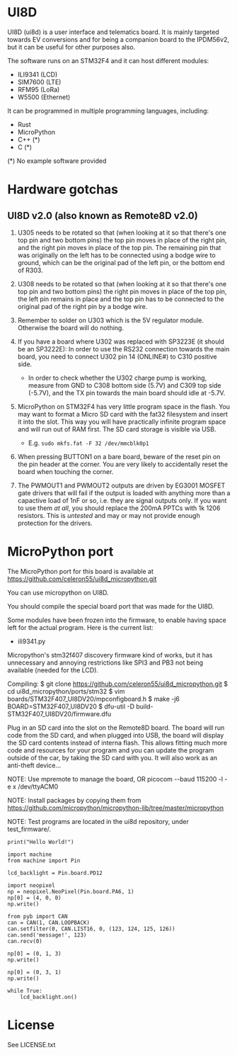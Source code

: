 UI8D
====

UI8D (ui8d) is a user interface and telematics board. It is mainly targeted
towards EV conversions and for being a companion board to the IPDM56v2, but it
can be useful for other purposes also.

The software runs on an STM32F4 and it can host different modules:
- ILI9341 (LCD)
- SIM7600 (LTE)
- RFM95 (LoRa)
- W5500 (Ethernet)

It can be programmed in multiple programming languages, including:
- Rust
- MicroPython
- C++ (*)
- C (*)

(*) No example software provided

Hardware gotchas
================

UI8D v2.0 (also known as Remote8D v2.0)
---------------------------------------

1. U305 needs to be rotated so that (when looking at it so that there's one top
   pin and two bottom pins) the top pin moves in place of the right pin, and the
   right pin moves in place of the top pin. The remaining pin that was
   originally on the left has to be connected using a bodge wire to ground,
   which can be the original pad of the left pin, or the bottom end of R303.

2. U308 needs to be rotated so that (when looking at it so that there's one top
   pin and two bottom pins) the right pin moves in place of the top pin, the
   left pin remains in place and the top pin has to be connected to the original
   pad of the right pin by a bodge wire.

3. Remember to solder on U303 which is the 5V regulator module. Otherwise the
   board will do nothing.

4. If you have a board where U302 was replaced with SP3223E (it should be an
   SP3222E): In order to use the RS232 connection towards the main board, you
   need to connect U302 pin 14 (ONLINE#) to C310 positive side.
	* In order to check whether the U302 charge pump is working, measure from
	  GND to C308 bottom side (5.7V) and C309 top side (-5.7V), and the TX pin
	  towards the main board should idle at -5.7V.

5. MicroPython on STM32F4 has very little program space in the flash. You may
   want to format a Micro SD card with the fat32 filesystem and insert it into
   the slot. This way you will have practically infinite program space and will
   run out of RAM first. The SD card storage is visible via USB.
	* E.g. `sudo mkfs.fat -F 32 /dev/mmcblk0p1`

6. When pressing BUTTON1 on a bare board, beware of the reset pin on the pin
   header at the corner. You are very likely to accidentally reset the board
   when touching the corner.

7. The PWMOUT1 and PWMOUT2 outputs are driven by EG3001 MOSFET gate drivers that
   will fail if the output is loaded with anything more than a capactive load of
   1nF or so, i.e. they are signal outputs only. If you want to use them _at
   all_, you should replace the 200mA PPTCs with 1k 1206 resistors. This is
   _untested_ and may or may not provide enough protection for the drivers.

MicroPython port
================

The MicroPython port for this board is available at
https://github.com/celeron55/ui8d_micropython.git

You can use micropython on UI8D.

You should compile the special board port that was made for the UI8D.

Some modules have been frozen into the firmware, to enable having space left for
the actual program. Here is the current list:
- ili9341.py

Micropython's stm32f407 discovery firmware kind of works, but it has unnecessary
and annoying restrictions like SPI3 and PB3 not being available (needed for the
LCD). 

Compiling:
$ git clone https://github.com/celeron55/ui8d_micropython.git
$ cd ui8d_micropython/ports/stm32
$ vim boards/STM32F407_UI8DV20/mpconfigboard.h
$ make -j6 BOARD=STM32F407_UI8DV20
$ dfu-util -D build-STM32F407_UI8DV20/firmware.dfu

Plug in an SD card into the slot on the Remote8D board. The board will run code
from the SD card, and when plugged into USB, the board will display the SD card
contents instead of interna flash. This allows fitting much more code and
resources for your program and you can update the program outside of the car, by
taking the SD card with you. It will also work as an anti-theft device...

NOTE: Use mpremote to manage the board, OR picocom --baud 115200 -l -e x /dev/ttyACM0

NOTE: Install packages by copying them from https://github.com/micropython/micropython-lib/tree/master/micropython

NOTE: Test programs are located in the ui8d repository, under test_firmware/.

```
print("Hello World!")

import machine
from machine import Pin

lcd_backlight = Pin.board.PD12

import neopixel
np = neopixel.NeoPixel(Pin.board.PA6, 1)
np[0] = (4, 0, 0)
np.write()

from pyb import CAN
can = CAN(1, CAN.LOOPBACK)
can.setfilter(0, CAN.LIST16, 0, (123, 124, 125, 126))  
can.send('message!', 123)
can.recv(0)

np[0] = (0, 1, 3)
np.write()

np[0] = (0, 3, 1)
np.write()

while True:
    lcd_backlight.on()
```

License
=======

See LICENSE.txt

